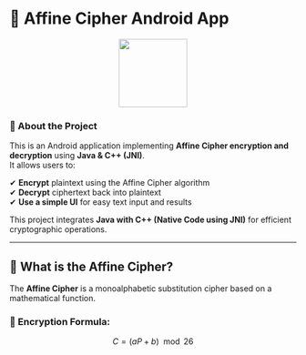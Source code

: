 # 🔐 Affine Cipher Android App  

<p align="center">
  <img src="https://upload.wikimedia.org/wikipedia/commons/thumb/8/8c/Cryptography.svg/512px-Cryptography.svg.png" width="120" height="120">
</p>

### **📌 About the Project**  
This is an Android application implementing **Affine Cipher encryption and decryption** using **Java & C++ (JNI)**.  
It allows users to:  

✔ **Encrypt** plaintext using the Affine Cipher algorithm  
✔ **Decrypt** ciphertext back into plaintext  
✔ **Use a simple UI** for easy text input and results  

This project integrates **Java with C++ (Native Code using JNI)** for efficient cryptographic operations.  

---

## 🔢 **What is the Affine Cipher?**  
The **Affine Cipher** is a monoalphabetic substitution cipher based on a mathematical function.  

### **🔐 Encryption Formula:**  
```math
C = (aP + b) \mod 26
